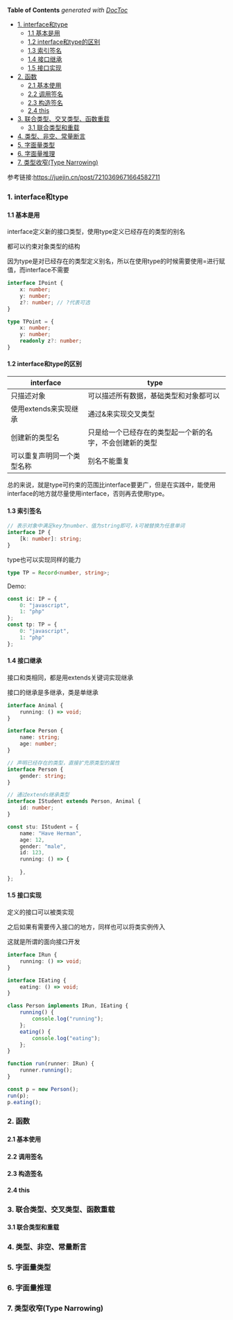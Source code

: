 <!-- START doctoc generated TOC please keep comment here to allow auto update -->
<!-- DON'T EDIT THIS SECTION, INSTEAD RE-RUN doctoc TO UPDATE -->
**Table of Contents**  *generated with [DocToc](https://github.com/thlorenz/doctoc)*

- [1. interface和type](#1-interface%E5%92%8Ctype)
  - [1.1 基本是用](#11-%E5%9F%BA%E6%9C%AC%E6%98%AF%E7%94%A8)
  - [1.2 interface和type的区别](#12-interface%E5%92%8Ctype%E7%9A%84%E5%8C%BA%E5%88%AB)
  - [1.3 索引签名](#13-%E7%B4%A2%E5%BC%95%E7%AD%BE%E5%90%8D)
  - [1.4 接口继承](#14-%E6%8E%A5%E5%8F%A3%E7%BB%A7%E6%89%BF)
  - [1.5 接口实现](#15-%E6%8E%A5%E5%8F%A3%E5%AE%9E%E7%8E%B0)
- [2. 函数](#2-%E5%87%BD%E6%95%B0)
  - [2.1 基本使用](#21-%E5%9F%BA%E6%9C%AC%E4%BD%BF%E7%94%A8)
  - [2.2 调用签名](#22-%E8%B0%83%E7%94%A8%E7%AD%BE%E5%90%8D)
  - [2.3 构造签名](#23-%E6%9E%84%E9%80%A0%E7%AD%BE%E5%90%8D)
  - [2.4 this](#24-this)
- [3. 联合类型、交叉类型、函数重载](#3-%E8%81%94%E5%90%88%E7%B1%BB%E5%9E%8B%E4%BA%A4%E5%8F%89%E7%B1%BB%E5%9E%8B%E5%87%BD%E6%95%B0%E9%87%8D%E8%BD%BD)
  - [3.1 联合类型和重载](#31-%E8%81%94%E5%90%88%E7%B1%BB%E5%9E%8B%E5%92%8C%E9%87%8D%E8%BD%BD)
- [4. 类型、非空、常量断言](#4-%E7%B1%BB%E5%9E%8B%E9%9D%9E%E7%A9%BA%E5%B8%B8%E9%87%8F%E6%96%AD%E8%A8%80)
- [5. 字面量类型](#5-%E5%AD%97%E9%9D%A2%E9%87%8F%E7%B1%BB%E5%9E%8B)
- [6. 字面量推理](#6-%E5%AD%97%E9%9D%A2%E9%87%8F%E6%8E%A8%E7%90%86)
- [7. 类型收窄(Type Narrowing)](#7-%E7%B1%BB%E5%9E%8B%E6%94%B6%E7%AA%84type-narrowing)

<!-- END doctoc generated TOC please keep comment here to allow auto update -->

参考链接:https://juejin.cn/post/7210369671664582711
### 1. interface和type

#### 1.1 基本是用

interface定义新的接口类型，使用type定义已经存在的类型的别名

都可以约束对象类型的结构

因为type是对已经存在的类型定义别名，所以在使用type的时候需要使用=进行赋值，而interface不需要

```ts
interface IPoint {
    x: number;
    y: number;
    z?: number; // ?代表可选
}

type TPoint = {
    x: number;
    y: number;
    readonly z?: number;
}
```

#### 1.2 interface和type的区别

| interface                  | type                                                     |
| -------------------------- | -------------------------------------------------------- |
| 只描述对象                 | 可以描述所有数据，基础类型和对象都可以                   |
| 使用extends来实现继承      | 通过&来实现交叉类型                                      |
| 创建新的类型名             | 只是给一个已经存在的类型起一个新的名字，不会创建新的类型 |
| 可以重复声明同一个类型名称 | 别名不能重复                                             |

总的来说，就是type可约束的范围比interface要更广，但是在实践中，能使用interface的地方就尽量使用interface，否则再去使用type。

#### 1.3 索引签名

```ts
// 表示对象中满足key为number、值为string即可，k可被替换为任意单词
interface IP {
    [k: number]: string;
}
```

type也可以实现同样的能力

```ts
type TP = Record<number, string>;
```

Demo:

```ts
const ic: IP = {
    0: "javascript",
    1: "php"
};
const tp: TP = {
    0: "javascript",
    1: "php"
};
```

#### 1.4 接口继承

接口和类相同，都是用extends关键词实现继承

接口的继承是多继承，类是单继承

```ts
interface Animal {
    running: () => void;
}

interface Person {
    name: string;
    age: number;
}

// 声明已经存在的类型，直接扩充原类型的属性
interface Person {
    gender: string;
}

// 通过extends继承类型
interface IStudent extends Person, Animal {
    id: number;
}

const stu: IStudent = {
    name: "Have Herman",
    age: 12,
    gender: "male",
    id: 123,
    running: () => {
        
    },
};
```

#### 1.5 接口实现

定义的接口可以被类实现

之后如果有需要传入接口的地方，同样也可以将类实例传入

这就是所谓的面向接口开发

```ts
interface IRun {
    running: () => void;
}

interface IEating {
    eating: () => void;
}

class Person implements IRun, IEating {
    running() {
        console.log("running");
    };
    eating() {
        console.log("eating");
    };
}

function run(runner: IRun) {
    runner.running();
}

const p = new Person();
run(p);
p.eating();
```

### 2. 函数

#### 2.1 基本使用

#### 2.2 调用签名

#### 2.3 构造签名

#### 2.4 this

### 3. 联合类型、交叉类型、函数重载

#### 3.1 联合类型和重载

### 4. 类型、非空、常量断言

### 5. 字面量类型

### 6. 字面量推理

### 7. 类型收窄(Type Narrowing)

